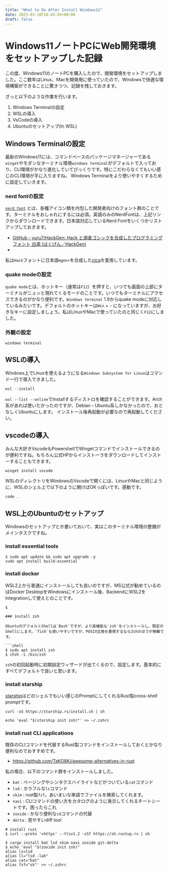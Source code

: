 ```yaml
---
title: "What to Do After Install Windows11"
date: 2023-03-10T16:42:55+09:00
draft: false
---
```


# Windows11ノートPCにWeb開発環境をセットアップした記録

この度、Windows11のノートPCを購入したので、開発環境をセットアップしました。ここ数年はLinux、Macを開発用に使っていたので、Windowsで快適な環境構築ができることに驚きつつ、記録を残しておきます。

ざっと以下のような作業を行います。

1. Windows Terminalの設定
2. WSLの導入
3. VsCodeの導入
4. Ubuntuのセットアップ(In WSL)

## Windows Terminalの設定

最新のWindows11には、コマンドベースのパッケージマネージャーである`winget`やモダンなターミナル環境`windows terminal`がデフォルトで入っており、CLI環境がかなり進化していてびっくりです。特にこだわらなくてもいい感じのCLI環境が手に入りますね。 Windows Terminalをより使いやすくするために設定していきます。

### nerd fontの設定

[`nerd font`](https://www.nerdfonts.com/#home) とは、各種アイコン類を内包した開発者向けのフォント群のことです。ターミナルをおしゃれにするには必須。英語のみのNerdFontは、上記リンクからダウンロードできます。日本語対応しているNerd Fontをいくつかリストアップしておきます。

* [GitHub - yuru7/HackGen: Hack と源柔ゴシックを合成したプログラミングフォント 白源 (はくげん／HackGen)](https://github.com/yuru7/HackGen)
*

私は`Hack`フォントに日本語`mgen+`を合成した[cica](https://github.com/miiton/Cica)を愛用しています。

### quake modeの設定

`quake mode`とは、ホットキー（通常は`F12`）を押すと、いつでも画面の上部にターミナルがニュッと現れてくるモードのことです。いつでもターミナルにアクセスできるのがかなり便利です。`Windows terminal` 1.9からquake modeに対応しているみたいです。デフォルトのホットキーは`Win` + `~` になっていますが、お好きなキーに設定しましょう。私はLinuxやMacで使っていたのと同じく`F12`にしました。

### 外観の設定

`windows terminal`

## WSLの導入

Windows上でLinuxを使えるようになる`Windows Subsystem for Linux`はコマンド一行で導入できました。

```powershell
wsl --install
```

`wsl --list --online`でInstallするディストロを確認することができます。Arch系があれば使いたかったのですが、Debian・Ubuntu系しかなかったので、おとなしくUbuntuにします。
インストール後再起動が必要なので再起動してください。

## vscodeの導入

みんな大好きVscodeもPowershellでWingetコマンドでインストールできるのが便利ですね。もちろん公式HPからインストーラをダウンロードしてインストーすることもできます。

```powershell
winget install vscode
```

WSLのディレクトリをWindowsのVscodeで開くには、LinuxやMacと同じように、WSLのシェル上で以下のように開けばOKっぽいです。感動です。

```shell
code .
```

## WSL上のUbuntuのセットアップ

Windowsのセットアップとか書いておいて、実はこのターミナル環境の整備がメインタスクですね。

### install essential tools

```shell
$ sudo apt update && sudo apt upgrade -y
sudo apt install build-essential
```

### install docker

WSL2上から普通にインストールしても良いのですが、MS公式が勧めているのはDocker DesktopをWindowsにインストール後、BackendにWSL2をIntegrationして使えとのことです。

```shell
$ 

### install zsh

UbuntuのデフォルトShellは`Bash`ですが、より高機能な`zsh`をインストールし、既定のShellにします。`fish`も使いやすいですが、POSIX互換を重視するならZshのほうが無難です。

```shell
$ sudo apt install zsh
$ chsh -s /bin/zsh
```

`zsh`の初回起動時に初期設定ウィザードが出てくるので、設定します。基本的にすべてデフォルトで良いと思います。

### install starship

[starship](https://starship.rs/ja-jp/)はどのシェルでもいい感じのPromptにしてくれるRust製cross-shell promptです。

```shell
curl -sS https://starship.rs/install.sh | sh

echo 'eval "$(starship init zsh)"' >> ~/.zshrc
```

### install rust CLI applications

既存のCLIコマンドを代替するRust製コマンドをインストールしておくとかなり便利なのでおすすめです。

* <https://github.com/TaKO8Ki/awesome-alternatives-in-rust>
  
私の場合、以下のコマンド群をインストールしました。

* `bat` : ページングやシンタクスハイライトなどがついている`cat`コマンド
* `lsd` : カラフルな`ls`コマンド
* `skim` : rust製`fzf`。あいまいな単語でファイルを検索してくれます。
* `navi` : CLIコマンドの使い方をカタログのように表示してくれるチートシートです。困ったらこれ
* `zoxide` : かなり便利な`cd`コマンドの代替
* `delta` : 見やすいdiff tool

```shell
# install rust
$ curl --proto '=https' --tlsv1.2 -sSf https://sh.rustup.rs | sh

$ cargo install bat lsd skim navi zoxide git-delta
$ echo 'eval "$(zoxide init zsh)"
alias ls=lsd
alias ll="lsd -lah"
alias cat="bat"
alias fzf="sk"' >> ~/.zshrc

```

